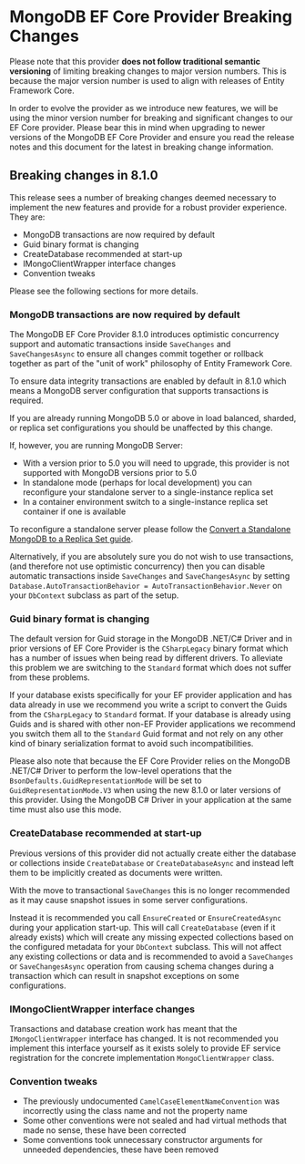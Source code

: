 # MongoDB EF Core Provider Breaking Changes

Please note that this provider **does not follow traditional semantic versioning** of limiting breaking changes to major version numbers. This is because the major version number is used to align with releases of Entity Framework Core.

In order to evolve the provider as we introduce new features, we will be using the minor version number for breaking and significant changes to our EF Core provider. Please bear this in mind when upgrading to newer versions of the MongoDB EF Core Provider and ensure you read the release notes and this document for the latest in breaking change information.

## Breaking changes in 8.1.0

This release sees a number of breaking changes deemed necessary to implement the new features and provide for a robust provider experience. They are:

- MongoDB transactions are now required by default
- Guid binary format is changing
- CreateDatabase recommended at start-up
- IMongoClientWrapper interface changes
- Convention tweaks

Please see the following sections for more details.

### MongoDB transactions are now required by default

The MongoDB EF Core Provider 8.1.0 introduces optimistic concurrency support and automatic transactions inside `SaveChanges` and `SaveChangesAsync` to ensure all changes commit together or rollback together as part of the "unit of work" philosophy of Entity Framework Core.

To ensure data integrity transactions are enabled by default in 8.1.0 which means a MongoDB server configuration that supports transactions is required. 

If you are already running MongoDB 5.0 or above in load balanced, sharded, or replica set configurations you should be unaffected by this change.

If, however, you are running MongoDB Server:

- With a version prior to 5.0 you will need to upgrade, this provider is not supported with MongoDB versions prior to 5.0
- In standalone mode (perhaps for local development) you can reconfigure your standalone server to a single-instance replica set
- In a container environment switch to a single-instance replica set container if one is available

To reconfigure a standalone server please follow the [Convert a Standalone MongoDB to a Replica Set guide](https://www.mongodb.com/docs/manual/tutorial/convert-standalone-to-replica-set/).

Alternatively, if you are absolutely sure you do not wish to use transactions, (and therefore not use optimistic concurrency) then you can disable automatic transactions inside `SaveChanges` and `SaveChangesAsync` by setting `Database.AutoTransactionBehavior = AutoTransactionBehavior.Never` on your `DbContext` subclass as part of the setup.

### Guid binary format is changing

The default version for Guid storage in the MongoDB .NET/C# Driver and in prior versions of EF Core Provider is the `CSharpLegacy` binary format which has a number of issues when being read by different drivers. To alleviate this problem we are switching to the `Standard` format which does not suffer from these problems.

If your database exists specifically for your EF provider application and has data already in use we recommend you write a script to convert the Guids from the `CSharpLegacy` to `Standard` format. If your database is already using Guids and is shared with other non-EF Provider applications we recommend you switch them all to the `Standard` Guid format and not rely on any other kind of binary serialization format to avoid such incompatibilities.

Please also note that because the EF Core Provider relies on the MongoDB .NET/C# Driver to perform the low-level operations that the `BsonDefaults.GuidRepresentationMode` will be set to `GuidRepresentationMode.V3` when using the new 8.1.0 or later versions of this provider. Using the MongoDB C# Driver in your application at the same time must also use this mode.

### CreateDatabase recommended at start-up

Previous versions of this provider did not actually create either the database or collections inside `CreateDatabase` or `CreateDatabaseAsync` and instead left them to be implicitly created as documents were written.

With the move to transactional `SaveChanges` this is no longer recommended as it may cause snapshot issues in some server configurations.

Instead it is recommended you call `EnsureCreated` or `EnsureCreatedAsync` during your application start-up. This will call `CreateDatabase` (even if it already exists) which will create any missing expected collections based on the configured metadata for your `DbContext` subclass. This will not affect any existing collections or data and is recommended to avoid a `SaveChanges` or `SaveChangesAsync` operation from causing schema changes during a transaction which can result in snapshot exceptions on some configurations.

### IMongoClientWrapper interface changes

Transactions and database creation work has meant that the `IMongoClientWrapper` interface has changed. It is not recommended you implement this interface yourself as it exists solely to provide EF service registration for the concrete implementation `MongoClientWrapper` class.

### Convention tweaks

- The previously undocumented `CamelCaseElementNameConvention` was incorrectly using the class name and not the property name
- Some other conventions were not sealed and had virtual methods that made no sense, these have been corrected
- Some conventions took unnecessary constructor arguments for unneeded dependencies, these have been removed


